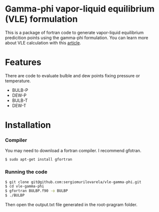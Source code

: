 # Gamma-phi vapor-liquid equilibrium (VLE) formulation
This is a package of fortran code to generate vapor-liquid equilibrium predicition points using the gamma-phi formulation. 
You can learn more about VLE calculation with this [article](http://medium.com). 
# Features
There are code to evaluate bulble and dew points fixing pressure or temperature.  
  - BULB-P
  - DEW-P
  - BULB-T
  - DEW-T
# Installation
### Compiler
You may need to download a fortran compiler. I recommend gfotran.
```sh
$ sudo apt-get install gfortran
```
### Running the code
```sh
$ git clone git@github.com:sergiomurilovarela/vle-gamma-phi.git
$ cd vle-gamma-phi
$ gfortran BULBP.f90 -o BULBP
$ ./BULBP
```
Then open the output.txt file generated in the root-pragram folder. 
